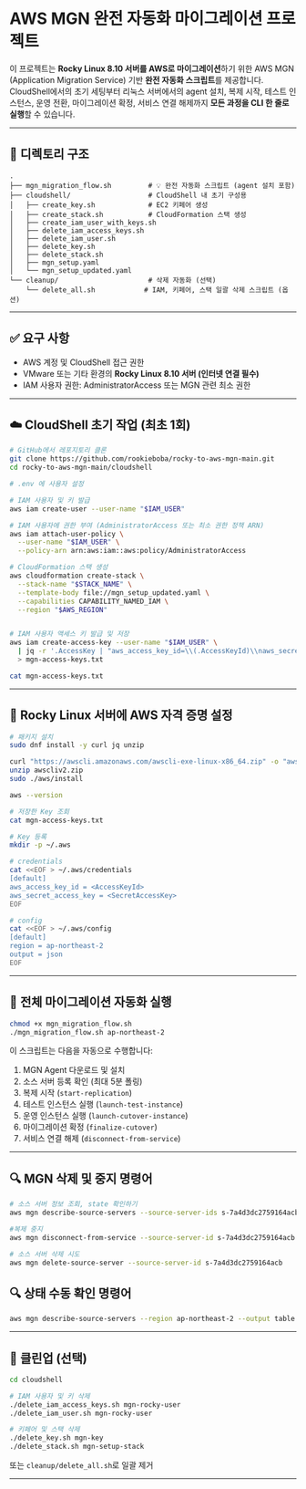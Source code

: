 
# AWS MGN 완전 자동화 마이그레이션 프로젝트

이 프로젝트는 **Rocky Linux 8.10 서버를 AWS로 마이그레이션**하기 위한 AWS MGN (Application Migration Service) 기반 **완전 자동화 스크립트**를 제공합니다.  
CloudShell에서의 초기 세팅부터 리눅스 서버에서의 agent 설치, 복제 시작, 테스트 인스턴스, 운영 전환, 마이그레이션 확정, 서비스 연결 해제까지 **모든 과정을 CLI 한 줄로 실행**할 수 있습니다.

---

## 📁 디렉토리 구조

```
.
├── mgn_migration_flow.sh         # 💡 완전 자동화 스크립트 (agent 설치 포함)
├── cloudshell/                   # CloudShell 내 초기 구성용
│   ├── create_key.sh             # EC2 키페어 생성
│   ├── create_stack.sh           # CloudFormation 스택 생성
│   ├── create_iam_user_with_keys.sh
│   ├── delete_iam_access_keys.sh
│   ├── delete_iam_user.sh
│   ├── delete_key.sh
│   ├── delete_stack.sh
│   ├── mgn_setup.yaml
│   └── mgn_setup_updated.yaml
└── cleanup/                      # 삭제 자동화 (선택)
    └── delete_all.sh            # IAM, 키페어, 스택 일괄 삭제 스크립트 (옵션)
```

---

## ✅ 요구 사항

- AWS 계정 및 CloudShell 접근 권한
- VMware 또는 기타 환경의 **Rocky Linux 8.10 서버 (인터넷 연결 필수)**
- IAM 사용자 권한: AdministratorAccess 또는 MGN 관련 최소 권한

---

## ☁️ CloudShell 초기 작업 (최초 1회)

```bash
# GitHub에서 레포지토리 클론
git clone https://github.com/rookieboba/rocky-to-aws-mgn-main.git
cd rocky-to-aws-mgn-main/cloudshell

# .env 에 사용자 설정

# IAM 사용자 및 키 발급
aws iam create-user --user-name "$IAM_USER"

# IAM 사용자에 권한 부여 (AdministratorAccess 또는 최소 권한 정책 ARN)
aws iam attach-user-policy \
  --user-name "$IAM_USER" \
  --policy-arn arn:aws:iam::aws:policy/AdministratorAccess

# CloudFormation 스택 생성
aws cloudformation create-stack \
  --stack-name "$STACK_NAME" \
  --template-body file://mgn_setup_updated.yaml \
  --capabilities CAPABILITY_NAMED_IAM \
  --region "$AWS_REGION"


# IAM 사용자 액세스 키 발급 및 저장
aws iam create-access-key --user-name "$IAM_USER" \
  | jq -r '.AccessKey | "aws_access_key_id=\\(.AccessKeyId)\\naws_secret_access_key=\\(.SecretAccessKey)"' \
  > mgn-access-keys.txt

cat mgn-access-keys.txt

```


---

## 🔐 Rocky Linux 서버에 AWS 자격 증명 설정

```bash
# 패키지 설치
sudo dnf install -y curl jq unzip

curl "https://awscli.amazonaws.com/awscli-exe-linux-x86_64.zip" -o "awscliv2.zip"
unzip awscliv2.zip
sudo ./aws/install

aws --version

# 저장한 Key 조회
cat mgn-access-keys.txt

# Key 등록
mkdir -p ~/.aws

# credentials
cat <<EOF > ~/.aws/credentials
[default]
aws_access_key_id = <AccessKeyId>
aws_secret_access_key = <SecretAccessKey>
EOF

# config
cat <<EOF > ~/.aws/config
[default]
region = ap-northeast-2
output = json
EOF
```

---

## 🚀 전체 마이그레이션 자동화 실행

```bash
chmod +x mgn_migration_flow.sh
./mgn_migration_flow.sh ap-northeast-2
```

이 스크립트는 다음을 자동으로 수행합니다:

1. MGN Agent 다운로드 및 설치
2. 소스 서버 등록 확인 (최대 5분 폴링)
3. 복제 시작 (`start-replication`)
4. 테스트 인스턴스 실행 (`launch-test-instance`)
5. 운영 인스턴스 실행 (`launch-cutover-instance`)
6. 마이그레이션 확정 (`finalize-cutover`)
7. 서비스 연결 해제 (`disconnect-from-service`)

---

## 🔍 MGN 삭제 및 중지 명령어

```bash
# 소스 서버 정보 조회, state 확인하기
aws mgn describe-source-servers --source-server-ids s-7a4d3dc2759164acb

#복제 중지
aws mgn disconnect-from-service --source-server-id s-7a4d3dc2759164acb

# 소스 서버 삭제 시도
aws mgn delete-source-server --source-server-id s-7a4d3dc2759164acb
```

## 🔍 상태 수동 확인 명령어

```bash
aws mgn describe-source-servers --region ap-northeast-2 --output table
```

---

## 🧹 클린업 (선택)

```bash
cd cloudshell

# IAM 사용자 및 키 삭제
./delete_iam_access_keys.sh mgn-rocky-user
./delete_iam_user.sh mgn-rocky-user

# 키페어 및 스택 삭제
./delete_key.sh mgn-key
./delete_stack.sh mgn-setup-stack
```

또는 `cleanup/delete_all.sh`로 일괄 제거

---
